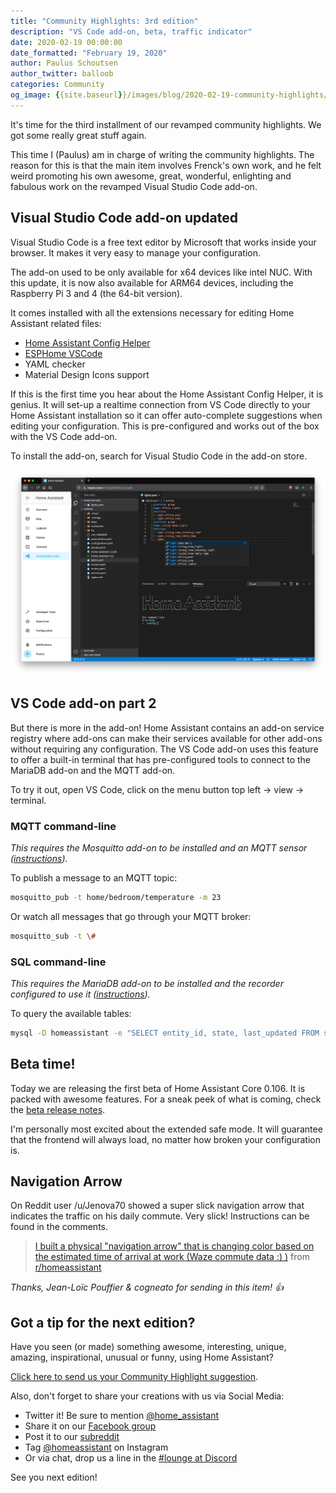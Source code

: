 ```yaml
---
title: "Community Highlights: 3rd edition"
description: "VS Code add-on, beta, traffic indicator"
date: 2020-02-19 00:00:00
date_formatted: "February 19, 2020"
author: Paulus Schoutsen
author_twitter: balloob
categories: Community
og_image: {{site.baseurl}}/images/blog/2020-02-19-community-highlights/social.png
---
```


It's time for the third installment of our revamped community highlights. We got some really great stuff again.

This time I (Paulus) am in charge of writing the community highlights. The reason for this is that the main item involves Frenck's own work, and he felt weird promoting his own awesome, great, wonderful, enlighting and fabulous work on the revamped Visual Studio Code add-on.

## Visual Studio Code add-on updated

Visual Studio Code is a free text editor by Microsoft that works inside your browser. It makes it very easy to manage your configuration.

The add-on used to be only available for x64 devices like intel NUC. With this update, it is now also available for ARM64 devices, including the Raspberry Pi 3 and 4 (the 64-bit version).

It comes installed with all the extensions necessary for editing Home Assistant related files:

- [Home Assistant Config Helper](https://marketplace.visualstudio.com/items?itemName=keesschollaart.vscode-home-assistant)
- [ESPHome VSCode](https://marketplace.visualstudio.com/items?itemName=ESPHome.esphome-vscode)
- YAML checker
- Material Design Icons support

If this is the first time you hear about the Home Assistant Config Helper, it is genius. It will set-up a realtime connection from VS Code directly to your Home Assistant installation so it can offer auto-complete suggestions when editing your configuration. This is pre-configured and works out of the box with the VS Code add-on.

To install the add-on, search for Visual Studio Code in the add-on store.

<img src='/images/blog/2020-02-19-community-highlights/vscode.png' alt='Screenshot of Visual Studio Code.' style='border: 0;box-shadow: none;'>

## VS Code add-on part 2

But there is more in the add-on! Home Assistant contains an add-on service registry where add-ons can make their services available for other add-ons without requiring any configuration. The VS Code add-on uses this feature to offer a built-in terminal that has pre-configured tools to connect to the MariaDB add-on and the MQTT add-on.

To try it out, open VS Code, click on the menu button top left -> view -> terminal.

### MQTT command-line

_This requires the Mosquitto add-on to be installed and an MQTT sensor ([instructions](https://www.home-assistant.io/integrations/sensor.mqtt))._

To publish a message to an MQTT topic:

```bash
mosquitto_pub -t home/bedroom/temperature -m 23
```

Or watch all messages that go through your MQTT broker:

```bash
mosquitto_sub -t \#
```

### SQL command-line

_This requires the MariaDB add-on to be installed and the recorder configured to use it ([instructions](https://github.com/home-assistant/hassio-addons/tree/master/mariadb))._

To query the available tables:

```bash
mysql -D homeassistant -e "SELECT entity_id, state, last_updated FROM states LIMIT 0, 10"
```

## Beta time!

Today we are releasing the first beta of Home Assistant Core 0.106. It is packed with awesome features. For a sneak peek of what is coming, check the [beta release notes](/blog/2020/02/26/release-106/).

I'm personally most excited about the extended safe mode. It will guarantee that the frontend will always load, no matter how broken your configuration is.

## Navigation Arrow

On Reddit user /u/Jenova70 showed a super slick navigation arrow that indicates the traffic on his daily commute. Very slick! Instructions can be found in the comments.

<blockquote class="reddit-card" data-card-created="1582092743"><a href="https://www.reddit.com/r/homeassistant/comments/f27dtk/i_built_a_physical_navigation_arrow_that_is/">I built a physical "navigation arrow" that is changing color based on the estimated time of arrival at work (Waze commute data :) )</a> from <a href="http://www.reddit.com/r/homeassistant">r/homeassistant</a></blockquote>

<script async src="{{site.baseurl}}//embed.redditmedia.com/widgets/platform.js" charset="UTF-8"></script>

_Thanks, Jean-Loïc Pouffier & cogneato for sending in this item! 👍_

## Got a tip for the next edition?

Have you seen (or made) something awesome, interesting, unique, amazing, inspirational, unusual or funny, using Home Assistant?

[Click here to send us your Community Highlight suggestion](/suggest-community-highlight).

Also, don't forget to share your creations with us via Social Media:

- Twitter it! Be sure to mention [@home_assistant][twitter]
- Share it on our [Facebook group][facebook-group]
- Post it to our [subreddit][reddit]
- Tag [@homeassistant][instagram] on Instagram
- Or via chat, drop us a line in the [#lounge at Discord][chat]

See you next edition!

[chat]: https://www.home-assistant.io/join-chat
[facebook-group]: https://www.facebook.com/groups/HomeAssistant/
[instagram]: https://www.instagram.com/homeassistant/
[reddit]: https://www.reddit.com/r/homeassistant
[twitter]: https://www.twitter.com/home_assistant
